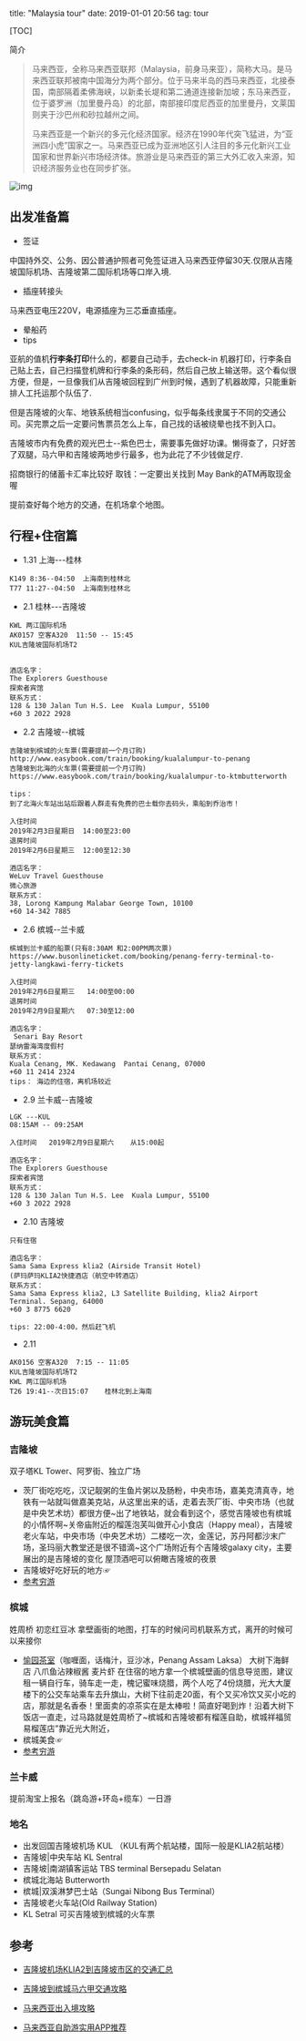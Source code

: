title: "Malaysia tour"
date: 2019-01-01 20:56
tag: tour

[TOC]

简介

> 马来西亚，全称马来西亚联邦（Malaysia，前身马来亚），简称大马。是马来西亚联邦被南中国海分为两个部分。位于马来半岛的西马来西亚，北接泰国，南部隔着柔佛海峡，以新柔长堤和第二通道连接新加坡；东马来西亚，位于婆罗洲（加里曼丹岛）的北部，南部接印度尼西亚的加里曼丹，文莱国则夹于沙巴州和砂拉越州之间。
>
> 马来西亚是一个新兴的多元化经济国家。经济在1990年代突飞猛进，为“亚洲四小虎”国家之一。马来西亚已成为亚洲地区引人注目的多元化新兴工业国家和世界新兴市场经济体。旅游业是马来西亚的第三大外汇收入来源，知识经济服务业也在同步扩张。

![img](http://pic.fenghong.tech/Malaysia.jpg)

## 出发准备篇 ##

- 签证

中国持外交、公务、因公普通护照者可免签证进入马来西亚停留30天.仅限从吉隆坡国际机场、吉隆坡第二国际机场等口岸入境.

- 插座转接头

马来西亚电压220V，电源插座为三芯垂直插座。

- 晕船药
- tips

亚航的值机**行李条打印**什么的，都要自己动手，去check-in 机器打印，行李条自己贴上去，自己扫描登机牌和行李条的条形码，然后自己放上输送带。这个看似很方便，但是，一旦像我们从吉隆坡回程到广州到时候，遇到了机器故障，只能重新排人工托运那个队伍了.

但是吉隆坡的火车、地铁系统相当confusing，似乎每条线隶属于不同的交通公司。买完票之后一定要问售票员怎么上车，自己找的话被绕晕也找不到入口。

吉隆坡市内有免费的观光巴士--紫色巴士，需要事先做好功课。懒得查了，只好苦了双腿，马六甲和吉隆坡两地步行最多，也为此花了不少钱做足疗.

招商银行的储蓄卡汇率比较好 取钱：一定要出关找到 May Bank的ATM再取现金喔

提前查好每个地方的交通，在机场拿个地图。

## 行程+住宿篇 ##

- 1.31 上海---桂林
```
K149 8:36--04:50  上海南到桂林北
T77 11:27--04:50  上海南到桂林北
```
- 2.1 桂林---吉隆坡
```
KWL 两江国际机场
AK0157 空客A320  11:50 -- 15:45  
KUL吉隆坡国际机场T2


酒店名字：
The Explorers Guesthouse
探索者宾馆
联系方式：
128 & 130 Jalan Tun H.S. Lee  Kuala Lumpur, 55100
+60 3 2022 2928
```

- 2.2 吉隆坡--槟城

```
吉隆坡到槟城的火车票(需要提前一个月订购)
http://www.easybook.com/train/booking/kualalumpur-to-penang
吉隆坡到北海的火车票(需要提前一个月订购)
https://www.easybook.com/train/booking/kualalumpur-to-ktmbutterworth

tips：
到了北海火车站出站后跟着人群走有免费的巴士载你去码头，乘船到乔治市！

入住时间
2019年2月3日星期日  14:00至23:00
退房时间
2019年2月6日星期三  12:00至12:30

酒店名字：
WeLuv Travel Guesthouse
微心旅游
联系方式：
38, Lorong Kampung Malabar George Town, 10100  
+60 14-342 7885
```

- 2.6 槟城--兰卡威

```
槟城到兰卡威的船票(只有8:30AM 和2:00PM两次票)
https://www.busonlineticket.com/booking/penang-ferry-terminal-to-jetty-langkawi-ferry-tickets

入住时间
2019年2月6日星期三   14:00至00:00
退房时间
2019年2月9日星期六   07:30至12:00

酒店名字：
 Senari Bay Resort 
瑟纳雷海湾度假村
联系方式：
Kuala Cenang, MK. Kedawang  Pantai Cenang, 07000  
+60 11 2414 2324
tips： 海边的住宿，离机场较近
```

- 2.9 兰卡威--吉隆坡

```
LGK ---KUL
08:15AM -- 09:25AM

入住时间   2019年2月9日星期六    从15:00起

酒店名字：
The Explorers Guesthouse
探索者宾馆
联系方式：
128 & 130 Jalan Tun H.S. Lee  Kuala Lumpur, 55100
+60 3 2022 2928
```

- 2.10 吉隆坡

```
只有住宿

酒店名字：
Sama Sama Express klia2 (Airside Transit Hotel) 
(萨玛萨玛KLIA2快捷酒店（航空中转酒店）
联系方式：
Sama Sama Express klia2, L3 Satellite Building, klia2 Airport Terminal. Sepang, 64000
+60 3 8775 6620

tips: 22:00-4:00，然后赶飞机
```


- 2.11
```
AK0156 空客A320  7:15 -- 11:05  
KUL吉隆坡国际机场T2
KWL 两江国际机场
T26 19:41--次日15:07    桂林北到上海南

```

## 游玩美食篇 ##

### 吉隆坡

双子塔KL Tower、阿罗街、独立广场

- 茨厂街吃吃吃，汉记靓粥的生鱼片粥以及肠粉，中央市场，嘉美克清真寺，地铁有一站就叫做嘉美克站，从这里出来的话，走着去茨厂街、中央市场（也就是中央艺术坊）都很方便~出了地铁站，就会看到这个，感觉吉隆坡也有槟城的小情怀啊~关帝庙附近的榴莲泡芙叫做开心小食店（Happy meal），吉隆坡老火车站，中央市场（中央艺术坊）二楼吃一次，金莲记，苏丹阿都沙末广场，圣玛丽大教堂还是很不错滴~这个广场附近有个吉隆坡galaxy city，主要展出的是吉隆坡的变化  屋顶酒吧可以俯瞰吉隆坡的夜景
- 吉隆坡好吃好玩的地方☞       
- [参考穷游](https://place.qyer.com/kuala-lumpur)

### 槟城 ###

姓周桥 初恋红豆冰 拿壁画街的地图，打车的时候问司机联系方式，离开的时候可以来接你

- [愉园茶室](https://place.qyer.com/poi/V2UJYVFjBzRTZ1I_/)（咖喱面，话梅汁，豆沙冰，Penang Assam Laksa）  大树下海鲜店 八爪鱼沾辣椒酱  麦片虾  在住宿的地方拿一个槟城壁画的信息导览图，建议租一辆自行车，骑车走一走，槐记蜜味烧腊，两个人吃了4份烧腊，光大大厦楼下的公交车站乘车去升旗山，大树下往前走20面，有个又买冷饮又买小吃的店，那就是名香泰！里面卖的凉茶实在是太棒啦！简直好喝到炸！沿着大树下饭店一直走，过马路就是姓周桥了~槟城和吉隆坡都有榴莲自助，槟城祥福贸易榴莲店”靠近光大附近，
- 槟城美食☞          
- [参考穷游](https://place.qyer.com/penang/food/)

###  兰卡威 ###

提前淘宝上报名（跳岛游+环岛+缆车）一日游 

### 地名

- 出发回国吉隆坡机场  KUL  （KUL有两个航站楼，国际一般是KLIA2航站楼）
- 吉隆坡|中央车站  KL Sentral
- 吉隆坡|南湖镇客运站  TBS terminal Bersepadu Selatan 
- 槟城北海站   Butterworth
- 槟城|双溪淋梦巴士站（Sungai Nibong Bus Terminal）
- 吉隆坡老火车站(Old Railway Station)
- KL Setral 可买吉隆坡到槟城的火车票

## 参考 ##

- [吉隆坡机场KLIA2到吉隆坡市区的交通汇总](https://bbs.qyer.com/thread-2748434-1.html)

- [吉隆坡到槟城马六甲交通攻略](http://wenzhang.16fan.com/a/543612.html)

- [马来西亚出入境攻略](http://wenzhang.16fan.com/a/485460.html)

- [马来西亚自助游实用APP推荐](http://wenzhang.16fan.com/a/504034.html)
